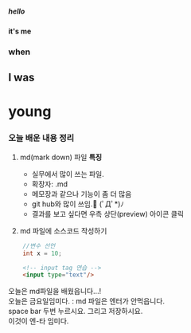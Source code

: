 ##### hello
#### it's me
### when
## I was
# young
<!-- 위에서부터 html의 h5 h4 h3 h2 h1과 비슷한 기능 -->


### 오늘 배운 내용 정리
1. md(mark down) 파일 **특징**
    - 실무에서 많이 쓰는 파일.
    - 확장자: .md
    - 메모장과 같으나 기능이 좀 더 많음
    - git hub와 많이 쓰임.🖤 (ﾟДﾟ*)ﾉ
    - 결과를 보고 싶다면 우측 상단(preview) 아이콘 클릭

2. md 파일에 소스코드 작성하기
```java
    //변수 선언
    int x = 10;
```
```html
    <!-- input tag 연습 -->
    <input type="text"/>
```
오늘은 md파일을 배웠읍니다...!  
오늘은 금요일임미다. : md 파일은 엔터가 안먹읍니다.  
space bar 두번 누르시요. 그리고 저장하시요.  
이것이 엔-타 임미다.